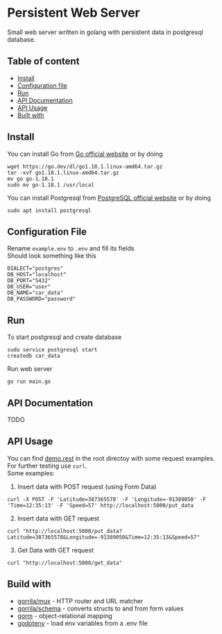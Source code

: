 # Persistent Web Server

Small web server written in golang with persistent data in postgresql database.


## Table of content

* [Install](#install)
* [Configuration file](#configuration-file)
* [Run](#run)
* [API Documentation](#api-documentation)
* [API Usage](#api-usage)
* [Built with](#build-with)


## Install

You can install Go from [Go official website](https://go.dev/) or by doing
```console
wget https://go.dev/dl/go1.18.1.linux-amd64.tar.gz
tar -xvf go1.18.1.linux-amd64.tar.gz
mv go go-1.18.1
sudo mv go-1.18.1 /usr/local
```

You can install Postgresql from [PostgreSQL official website](https://www.postgresql.org/) or by doing 
```console
sudo apt install postgresql 
```

## Configuration File
Rename `example.env` to `.env` and fill its fields  
Should look something like this
```
DIALECT="postgres"
DB_HOST="localhost"
DB_PORT="5432"
DB_USER="user"
DB_NAME="car_data"
DB_PASSWORD="password"
```


## Run

To start postgresql and create database
```
sudo service postgresql start
createdb car_data
```
Run web server
```
go run main.go
```

## API Documentation

TODO

## API Usage
You can find [demo.rest](demo.rest) in the root directoy with some request examples.  
For further testing use `curl`.  
Some examples:
1. Insert data with POST request (using Form Data)
```
curl -X POST -F 'Latitude=387365578' -F 'Longitude=-91389050' -F 'Time=12:35:13' -F 'Speed=57' http://localhost:5000/put_data
```
2. Insert data with GET request
```
curl "http://localhost:5000/put_data?Latitude=387365578&Longitude=-91389050&Time=12:35:13&Speed=57"
```
3. Get Data with GET request
```
curl "http://localhost:5000/get_data"
```

## Build with
- [gorrila/mux](github.com/gorilla/mux) - HTTP router and URL matcher
- [gorrila/schema](github.com/gorilla/schema) - converts structs to and from form values
- [gorm](https://github.com/go-gorm/gorm) - object-relational mapping
- [godotenv](github.com/joho/godotenv) - load env variables from a .env file